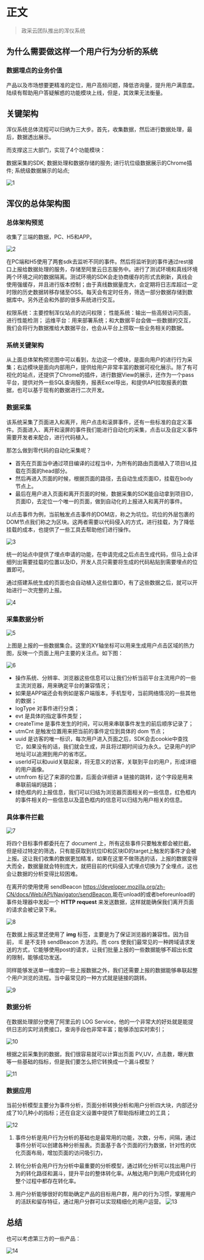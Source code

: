 # 正文

> 政采云团队推出的浑仪系统

## 为什么需要做这样一个用户行为分析的系统

### 数据埋点的业务价值

产品以及市场想要更精准的定位，用户高频问题，降低咨询量，提升用户满意度。陆续有帮助用户答疑解惑的功能模块上线，但是，其效果无法衡量。

## 关键架构

浑仪系统总体流程可以归纳为三大步。首先，收集数据，然后进行数据处理，最后，数据透出展示。

而支撑这三大部门，实现了4个功能模块：

数据采集的SDK;
数据处理和数据存储的服务;
进行坑位级数据展示的Chrome插件;
系统级数据展示的站点;

![1](./img/1.png)

## 浑仪的总体架构图

### 总体架构预览

收集了三端的数据，PC、H5和APP。

![2](./img/2.png)

在PC端和H5使用了两套sdk去监听不同的事件。然后将监听到的事件通过rest接口上报给数据处理的服务，存储至阿里云日志服务中。进行了测试环境和真线环境两个环境之间的数据隔离。测试环境的SDK会走协商缓存的形式去刷新，真线会使用强缓存，并且进行版本控制；由于真线数据量庞大，会定期将日志库超过一定时限的历史数据转移存储至OSS。每天会有定时任务，筛选一部分数据存储到数据库中。另外还会和外部的很多系统进行交互。

权限系统：主要控制浑仪站点的访问权限；
性能系统：输出一些高频访问页面，进行性能检测；
运维平台：用来部署系统；和大数据平台会做一些数据的交互，我们会将行为数据推给大数据平台，也会从平台上捞取一些业务相关的数据。

### 系统关键架构

从上面总体架构预览图中可以看到，左边这一个模块，是面向用户的进行行为采集；右边模块是面向内部用户，提供给用户非常丰富的数据可视化展示。除了有可视化的站点，还提供了Chrome的插件，进行数据View的展示，还作为一个pass平台，提供对外一些SQL查询服务，报表Excel导出，和提供API拉取报表的数据，也可以基于现有的数据进行二次开发。

### 数据采集

该系统采集了页面进入和离开，用户点击和滚屏事件，还有一些标准的自定义事件。页面进入、离开和滚屏的事件我们能进行自动化的采集，点击以及自定义事件需要开发者来配合，进行代码植入。

那怎么做到零代码的自动化采集呢？

* 首先在页面当中通过项目编译的过程当中，为所有的路由页面植入了项目Id,挂载在页面的head部分。
* 然后再进入页面的时候，根据页面的路径，去自动生成页面ID，挂载在body节点上。
* 最后在用户进入页面和离开页面的时候，数据采集的SDK能自动拿到项目ID，页面ID，去定位一个唯一的页面，做到自动化的上报进入和离开的事件。

以点击事件为例，当前触发点击事件的DOM店，称之为坑位。坑位的外层包裹的DOM节点我们称之为区块。这两者需要以代码侵入的方式，进行挂载，为了降低挂载的成本，也提供了一些工具去帮助他们进行操作。

![3](./img/3.png)

统一的站点中提供了埋点申请的功能，在申请完成之后点击生成代码，但马上会详细列出需要挂载的位置以及ID，开发人员只需要将生成的代码粘贴到需要埋点的位置即可。

通过搭建系统生成的页面也会自动植入这些位置ID，有了这些数据之后，就可以开始进行一次完整的上报。

![4](./img/4.png)

### 采集数据分析

![5](./img/5.png)

上图是上报的一些数据集合。这里的XY轴坐标可以用来生成用户点击区域的热力图，反映一个页面上用户主要的关注点。如下图：

![6](./img/6.png)

* 操作系统、分辨率、浏览器这些信息可以让我们分析当前平台主流用户的一些主流浏览器，用来确定平台的兼容情况；
* 如果是APP端还会有例如是客户端版本，手机型号，当前网络情况的一些其他的数据；
* logType 对事件进行分类；
* evt 是具体的指定事件类型；
* createTime 是事件发生的时间，可以用来串联事件发生的前后顺序记录了；
* utmCnt 是触发位置用来把当前的事件定位到具体的 dom 节点；
* uuid 是访客的唯一标识，每次用户进入页面之后，SDK会去cookie中查找它，如果没有的话，我们就会生成，并且将过期时间设为永久。记录用户的IP地址可以追溯到用户的省市区。
* userId可以和uuid关联起来，将无意义的访客，关联到平台的用户，形成详细的用户画像。
* utmfrom 标记了来源的位置，后面会详细讲 a 链接的跳转，这个字段是用来串联前端的链路；
* 绿色框内的上报信息，我们可以归结为浏览器页面相关的一些信息，红色框内的事件相关的一些信息以及蓝色框内的信息可以归结为用户相关的信息。

### 具体事件拦截

![7](./img/7.png)

将四个目标事件都委托在了 document 上，所有这些事件只要触发都会被拦截，但是经过特定的筛选，只有能获取到坑位ID和区块ID的target上触发的事件才会被上报。这让我们收集的数据更加精准，如果在这里不做筛选的话，上报的数据变得大而全，数据量就会特别庞大，就把目前的代码侵入式埋点切换为了全埋点，这也会让数据的分析变得比较困难。

在离开的使用使用 sendBeacon <https://developer.mozilla.org/zh-CN/docs/Web/API/Navigator/sendBeacon>,能在unload的或者beforeunload的事件处理器中发起一个 **HTTP request** 来发送数据，这样就能确保我们离开页面的请求会被记录下来。

![8](./img/8.png)

在数据上报这里还使用了 **img** 标签，主要是为了保证浏览器的兼容性。因为目前， IE 是不支持 sendBeacon 方法的。而 cors 使我们最常见的一种跨域请求发送的方式，它能够使用post的请求，让我们批量上报的一些数据能够不超出长度的限制，能够成功发送。

同样能够发送单一维度的一些上报数据之外，我们还需要上报的数据能够串联起整个用户浏览的流程。当中最常见的一种方式就是链接的跳转。

![9](./img/9.png)

### 数据分析

在数据处理部分使用了阿里云的 LOG Service，他的一个非常大的好处就是能提供日志的实时消费接口，查询手段也非常丰富；能够添加实时索引；

![10](./img/10.png)

根据之前采集到的数据，我们很容易就可以计算出页面 PV,UV，点击数，曝光数等一些基础的指标，但是我们要怎么把它转换成一个漏斗模型？

![11](./img/11.png)

### 数据应用

当前分析模型主要分为事件分析，页面分析转换分析和用户分析四大块，内部还分成了10几种小的指标；还在自定义设置中提供了帮助指标建立的工具；

![12](./img/12.png)

1. 事件分析是用户行为分析的基础也是最常用的功能，次数，分布，间隔，通过事件分析可以创建各种分析报表。页面基于各个页面的行为数据，针对性的优化页面布局，增加页面的访问吸引力，

2. 转化分析会用户行为分析中最重要的分析模型，通过转化分析可以找出用户行为的转化路径和漏斗，提升平台的整体转化率。从触达用户到用户完成转化的整个过程中都存在转化率。

3. 用户分析能够很好的帮助确定产品的目标用户群，用户的行为习惯，掌握用户的活跃和留存特征，通过用户分群可以实现精细化的用户运营。
    ![13](./img/13.png)

## 总结

也可以考虑第三方的一些产品：

![14](./img/14.png)